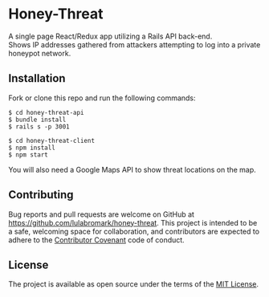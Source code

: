 # Honey-Threat

A single page React/Redux app utilizing a Rails API back-end.\
Shows IP addresses gathered from attackers attempting to log into a private honeypot network.

## Installation

Fork or clone this repo and run the following commands:
~~~~
$ cd honey-threat-api
$ bundle install
$ rails s -p 3001

$ cd honey-threat-client
$ npm install
$ npm start
~~~~

You will also need a Google Maps API to show threat locations on the map.

## Contributing

Bug reports and pull requests are welcome on GitHub at <https://github.com/lulabromark/honey-threat>. This project is intended to be a safe, welcoming space for collaboration, and contributors are expected to adhere to the [Contributor Covenant](http://contributor-covenant.org) code of conduct.

## License

The project is available as open source under the terms of the [MIT License](https://opensource.org/licenses/MIT).

